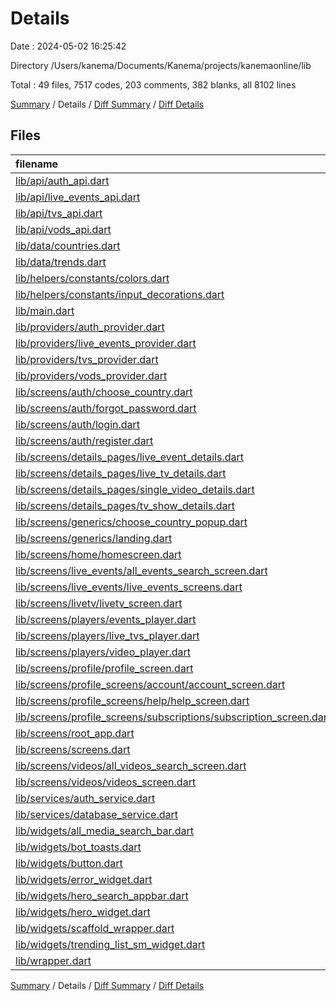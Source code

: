 # Details

Date : 2024-05-02 16:25:42

Directory /Users/kanema/Documents/Kanema/projects/kanemaonline/lib

Total : 49 files,  7517 codes, 203 comments, 382 blanks, all 8102 lines

[Summary](results.md) / Details / [Diff Summary](diff.md) / [Diff Details](diff-details.md)

## Files
| filename | language | code | comment | blank | total |
| :--- | :--- | ---: | ---: | ---: | ---: |
| [lib/api/auth_api.dart](/lib/api/auth_api.dart) | Dart | 93 | 18 | 16 | 127 |
| [lib/api/live_events_api.dart](/lib/api/live_events_api.dart) | Dart | 47 | 0 | 7 | 54 |
| [lib/api/tvs_api.dart](/lib/api/tvs_api.dart) | Dart | 47 | 0 | 7 | 54 |
| [lib/api/vods_api.dart](/lib/api/vods_api.dart) | Dart | 54 | 0 | 8 | 62 |
| [lib/data/countries.dart](/lib/data/countries.dart) | Dart | 1,478 | 0 | 1 | 1,479 |
| [lib/data/trends.dart](/lib/data/trends.dart) | Dart | 1,278 | 0 | 1 | 1,279 |
| [lib/helpers/constants/colors.dart](/lib/helpers/constants/colors.dart) | Dart | 8 | 0 | 3 | 11 |
| [lib/helpers/constants/input_decorations.dart](/lib/helpers/constants/input_decorations.dart) | Dart | 29 | 0 | 3 | 32 |
| [lib/main.dart](/lib/main.dart) | Dart | 75 | 1 | 7 | 83 |
| [lib/providers/auth_provider.dart](/lib/providers/auth_provider.dart) | Dart | 70 | 40 | 25 | 135 |
| [lib/providers/live_events_provider.dart](/lib/providers/live_events_provider.dart) | Dart | 18 | 0 | 7 | 25 |
| [lib/providers/tvs_provider.dart](/lib/providers/tvs_provider.dart) | Dart | 25 | 0 | 9 | 34 |
| [lib/providers/vods_provider.dart](/lib/providers/vods_provider.dart) | Dart | 24 | 0 | 9 | 33 |
| [lib/screens/auth/choose_country.dart](/lib/screens/auth/choose_country.dart) | Dart | 148 | 1 | 8 | 157 |
| [lib/screens/auth/forgot_password.dart](/lib/screens/auth/forgot_password.dart) | Dart | 104 | 0 | 7 | 111 |
| [lib/screens/auth/login.dart](/lib/screens/auth/login.dart) | Dart | 220 | 2 | 13 | 235 |
| [lib/screens/auth/register.dart](/lib/screens/auth/register.dart) | Dart | 200 | 3 | 8 | 211 |
| [lib/screens/details_pages/live_event_details.dart](/lib/screens/details_pages/live_event_details.dart) | Dart | 0 | 0 | 1 | 1 |
| [lib/screens/details_pages/live_tv_details.dart](/lib/screens/details_pages/live_tv_details.dart) | Dart | 0 | 0 | 1 | 1 |
| [lib/screens/details_pages/single_video_details.dart](/lib/screens/details_pages/single_video_details.dart) | Dart | 209 | 0 | 9 | 218 |
| [lib/screens/details_pages/tv_show_details.dart](/lib/screens/details_pages/tv_show_details.dart) | Dart | 12 | 0 | 4 | 16 |
| [lib/screens/generics/choose_country_popup.dart](/lib/screens/generics/choose_country_popup.dart) | Dart | 125 | 0 | 6 | 131 |
| [lib/screens/generics/landing.dart](/lib/screens/generics/landing.dart) | Dart | 114 | 0 | 4 | 118 |
| [lib/screens/home/homescreen.dart](/lib/screens/home/homescreen.dart) | Dart | 222 | 1 | 10 | 233 |
| [lib/screens/live_events/all_events_search_screen.dart](/lib/screens/live_events/all_events_search_screen.dart) | Dart | 70 | 0 | 4 | 74 |
| [lib/screens/live_events/live_events_screens.dart](/lib/screens/live_events/live_events_screens.dart) | Dart | 153 | 0 | 7 | 160 |
| [lib/screens/livetv/livetv_screen.dart](/lib/screens/livetv/livetv_screen.dart) | Dart | 178 | 2 | 5 | 185 |
| [lib/screens/players/events_player.dart](/lib/screens/players/events_player.dart) | Dart | 281 | 11 | 28 | 320 |
| [lib/screens/players/live_tvs_player.dart](/lib/screens/players/live_tvs_player.dart) | Dart | 432 | 58 | 33 | 523 |
| [lib/screens/players/video_player.dart](/lib/screens/players/video_player.dart) | Dart | 636 | 22 | 38 | 696 |
| [lib/screens/profile/profile_screen.dart](/lib/screens/profile/profile_screen.dart) | Dart | 200 | 1 | 13 | 214 |
| [lib/screens/profile_screens/account/account_screen.dart](/lib/screens/profile_screens/account/account_screen.dart) | Dart | 34 | 0 | 4 | 38 |
| [lib/screens/profile_screens/help/help_screen.dart](/lib/screens/profile_screens/help/help_screen.dart) | Dart | 12 | 0 | 4 | 16 |
| [lib/screens/profile_screens/subscriptions/subscription_screen.dart](/lib/screens/profile_screens/subscriptions/subscription_screen.dart) | Dart | 12 | 0 | 4 | 16 |
| [lib/screens/root_app.dart](/lib/screens/root_app.dart) | Dart | 116 | 0 | 7 | 123 |
| [lib/screens/screens.dart](/lib/screens/screens.dart) | Dart | 14 | 5 | 5 | 24 |
| [lib/screens/videos/all_videos_search_screen.dart](/lib/screens/videos/all_videos_search_screen.dart) | Dart | 115 | 0 | 9 | 124 |
| [lib/screens/videos/videos_screen.dart](/lib/screens/videos/videos_screen.dart) | Dart | 154 | 8 | 11 | 173 |
| [lib/services/auth_service.dart](/lib/services/auth_service.dart) | Dart | 9 | 0 | 2 | 11 |
| [lib/services/database_service.dart](/lib/services/database_service.dart) | Dart | 1 | 0 | 1 | 2 |
| [lib/widgets/all_media_search_bar.dart](/lib/widgets/all_media_search_bar.dart) | Dart | 35 | 0 | 3 | 38 |
| [lib/widgets/bot_toasts.dart](/lib/widgets/bot_toasts.dart) | Dart | 31 | 0 | 2 | 33 |
| [lib/widgets/button.dart](/lib/widgets/button.dart) | Dart | 37 | 0 | 3 | 40 |
| [lib/widgets/error_widget.dart](/lib/widgets/error_widget.dart) | Dart | 73 | 0 | 3 | 76 |
| [lib/widgets/hero_search_appbar.dart](/lib/widgets/hero_search_appbar.dart) | Dart | 34 | 0 | 2 | 36 |
| [lib/widgets/hero_widget.dart](/lib/widgets/hero_widget.dart) | Dart | 158 | 7 | 3 | 168 |
| [lib/widgets/scaffold_wrapper.dart](/lib/widgets/scaffold_wrapper.dart) | Dart | 44 | 7 | 7 | 58 |
| [lib/widgets/trending_list_sm_widget.dart](/lib/widgets/trending_list_sm_widget.dart) | Dart | 58 | 0 | 3 | 61 |
| [lib/wrapper.dart](/lib/wrapper.dart) | Dart | 30 | 16 | 7 | 53 |

[Summary](results.md) / Details / [Diff Summary](diff.md) / [Diff Details](diff-details.md)
